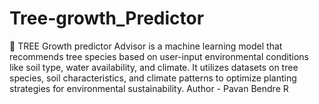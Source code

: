 # Tree-growth_Predictor
🌳 TREE Growth predictor Advisor is a machine learning model that recommends tree species based on user-input environmental conditions like soil type, water availability, and climate. It utilizes datasets on tree species, soil characteristics, and climate patterns to optimize planting strategies for environmental sustainability.
Author - Pavan Bendre R

